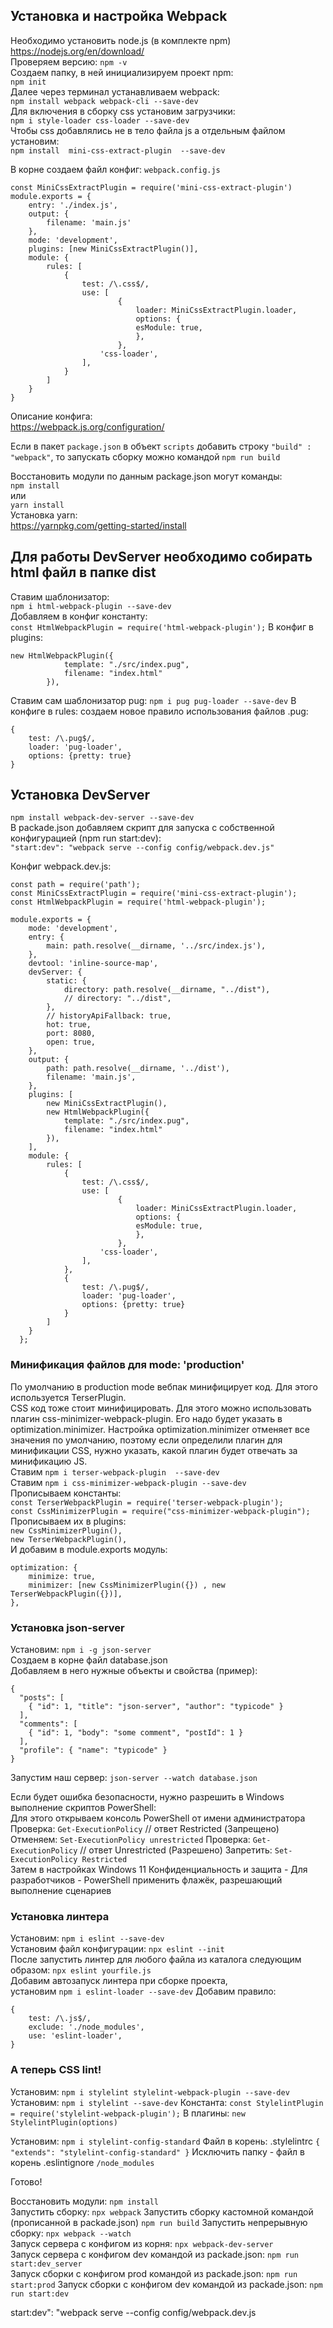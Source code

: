 ## Установка и настройка Webpack
Необходимо установить node.js (в комплекте npm)  
https://nodejs.org/en/download/  
Проверяем версию: ```npm -v```  
Создаем папку, в ней инициализируем проект npm:  
`npm init`  
Далее через терминал устанавливаем webpack:  
`npm install webpack webpack-cli --save-dev`  
Для включения в сборку css установим загрузчики:  
`npm i style-loader css-loader --save-dev`  
Чтобы css добавлялись не в тело файла js а отдельным файлом установим:  
`npm install  mini-css-extract-plugin  --save-dev`  

В корне создаем файл конфиг: `webpack.config.js`  
```
const MiniCssExtractPlugin = require('mini-css-extract-plugin')
module.exports = {
    entry: './index.js',
    output: {
        filename: 'main.js'
    },
    mode: 'development',
    plugins: [new MiniCssExtractPlugin()],
    module: {
        rules: [
            { 
                test: /\.css$/,
                use: [
                        {
                            loader: MiniCssExtractPlugin.loader,
                            options: {
                            esModule: true,
                            },
                        },
                    'css-loader',
                ], 
            }
        ]
    }
}
```
Описание конфига:  
https://webpack.js.org/configuration/  



Если в пакет `package.json` в объект `scripts` добавить строку `"build" : "webpack"`, то запускать сборку можно командой `npm run build`  

Восстановить модули по данным package.json могут команды:  
`npm install`  
или  
`yarn install`  
Установка yarn:  
https://yarnpkg.com/getting-started/install  

## Для работы DevServer необходимо собирать html файл в папке dist
Ставим шаблонизатор:  
`npm i html-webpack-plugin --save-dev`  
Добавляем в конфиг константу:  
`const HtmlWebpackPlugin = require('html-webpack-plugin');` 
В конфиг в plugins:  
```
new HtmlWebpackPlugin({
            template: "./src/index.pug",
            filename: "index.html"
        }),
```  

Ставим сам шаблонизатор pug:
`npm i pug pug-loader --save-dev`
В конфиге в rules: создаем новое правило использования файлов .pug:
```
{
    test: /\.pug$/,
    loader: 'pug-loader',
    options: {pretty: true}
}
```

## Установка DevServer
`npm install webpack-dev-server --save-dev`  
В packade.json добавляем скрипт для запуска с собственной конфигурацией (npm run start:dev):  
`"start:dev": "webpack serve --config config/webpack.dev.js"`

Конфиг webpack.dev.js:  
```
const path = require('path');
const MiniCssExtractPlugin = require('mini-css-extract-plugin');
const HtmlWebpackPlugin = require('html-webpack-plugin');

module.exports = {
    mode: 'development',
    entry: {
        main: path.resolve(__dirname, '../src/index.js'),
    },
    devtool: 'inline-source-map',
    devServer: {
        static: {
            directory: path.resolve(__dirname, "../dist"),
            // directory: "../dist",
        },
        // historyApiFallback: true,
        hot: true,
        port: 8080,
        open: true,
    },
    output: {
        path: path.resolve(__dirname, '../dist'),
        filename: 'main.js',
    },
    plugins: [
        new MiniCssExtractPlugin(),
        new HtmlWebpackPlugin({
            template: "./src/index.pug",
            filename: "index.html"
        }),
    ],
    module: {
        rules: [
            { 
                test: /\.css$/,
                use: [
                        {
                            loader: MiniCssExtractPlugin.loader,
                            options: {
                            esModule: true,
                            },
                        },
                    'css-loader',
                ], 
            },
            {
                test: /\.pug$/,
                loader: 'pug-loader',
                options: {pretty: true}
            }
        ]
    }
  };
```

### Минификация файлов для mode: 'production'
По умолчанию в production mode вебпак минифицирует код. Для этого используется TerserPlugin.  
CSS код тоже стоит минифицировать. Для этого можно использовать плагин css-minimizer-webpack-plugin.
Его надо будет указать в optimization.minimizer. Настройка optimization.minimizer отменяет все значения 
по умолчанию, поэтому если определили плагин для минификации CSS, нужно указать, какой плагин будет отвечать 
за минификацию JS.  
Ставим `npm i terser-webpack-plugin  --save-dev`  
Ставим `npm i css-minimizer-webpack-plugin --save-dev`  
Прописываем константы:  
`const TerserWebpackPlugin = require('terser-webpack-plugin');`  
`const CssMinimizerPlugin = require("css-minimizer-webpack-plugin");`  
Прописываем их в plugins:  
`new CssMinimizerPlugin(),`  
`new TerserWebpackPlugin(),`  
И добавим в module.exports модуль:
```
optimization: {
    minimize: true,
    minimizer: [new CssMinimizerPlugin({}) , new TerserWebpackPlugin({})],
},
```

### Установка json-server
Установим: `npm i -g json-server`   
Создаем в корне файл database.json  
Добавляем в него нужные объекты и свойства (пример):
```
{
  "posts": [
    { "id": 1, "title": "json-server", "author": "typicode" }
  ],
  "comments": [
    { "id": 1, "body": "some comment", "postId": 1 }
  ],
  "profile": { "name": "typicode" }
}
```
Запустим наш сервер: `json-server --watch database.json`  

Если будет ошибка безопасности, нужно разрешить в Windows выполнение скриптов PowerShell:  
Для этого открываем консоль PowerShell от имени администратора  
Проверка: `Get-ExecutionPolicy` // ответ Restricted (Запрещено)
Отменяем: `Set-ExecutionPolicy unrestricted`
Проверка: `Get-ExecutionPolicy` // ответ Unrestricted (Разрешено)
Запретить: `Set-ExecutionPolicy Restricted`  
Затем в настройках Windows 11 Конфиденциальность и защита - Для разработчиков - PowerShell применить флажёк, 
разрешающий выполнение сценариев

### Установка линтера
Установим: `npm i eslint --save-dev`  
Установим файл конфигурации: `npx eslint --init`  
После запустить линтер для любого файла из каталога следующим образом: `npx eslint yourfile.js`  
Добавим автозапуск линтера при сборке проекта,  
установим `npm i eslint-loader --save-dev`
Добавим правило:
```
{
    test: /\.js$/,
    exclude: './node_modules',
    use: 'eslint-loader',
}
```
### А теперь CSS lint!
Установим: `npm i stylelint stylelint-webpack-plugin --save-dev`
Установим: `npm i stylelint --save-dev`
Константа: `const StylelintPlugin = require('stylelint-webpack-plugin');`
В плагины: `new StylelintPlugin(options)`

Установим: `npm i stylelint-config-standard`
Файл в корень: .stylelintrc
`{
 "extends": "stylelint-config-standard"
}`
Исключить папку - файл в корень .eslintignore `/node_modules`

Готово!   







Восстановить модули: `npm install`  
Запустить сборку: `npx webpack` 
Запустить сборку кастомной командой (прописанной в packade.json) `npm run build`
Запустить непрерывную сборку: `npx webpack --watch`   
Запуск сервера с конфигом из корня: `npx webpack-dev-server`  
Запуск сервера с конфигом dev командой из packade.json: `npm run start:dev_server`  
Запуск сборки с конфигом prod командой из packade.json: `npm run start:prod`
Запуск сборки с конфигом dev командой из packade.json: `npm run start:dev`

start:dev": "webpack serve --config config/webpack.dev.js


[//]: # (# Text // как <h1> ### Text // как <h3>)
[//]: # (Два пробела в конце строки - перенос строки)
[//]: # (1. 2. 3. // авт. создают нумерованный список)
[//]: # (**Text** // <b>)
[//]: # (`Text` // Выделить жетым как одну строку кода)
[//]: # (```Text``` // <code> - блок кода)
[//]: # (https://github.com/sandino/Markdown-Cheatsheet.git)

